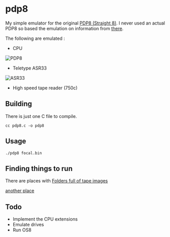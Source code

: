 # pdp8

My simple emulator for the original [PDP8 (Straight 8)](https://en.wikipedia.org/wiki/PDP-8).
I never used an actual PDP8 so based the emulation on information from [there](http://homepage.divms.uiowa.edu/~jones/pdp8/models/#PDP8).


The following are emulated :

* CPU

![PDP8](https://www.smecc.org/pdp8.jpg)

* Teletype ASR33

![ASR33](https://upload.wikimedia.org/wikipedia/commons/3/33/Teletype-IMG_7287.jpg)

* High speed tape reader (750c)

## Building
    
There is just one C file to compile.    

    cc pdp8.c -o pdp8

## Usage

    ./pdp8 focal.bin

## Finding things to run

There are places with [Folders full of tape images](http://www.mirrorservice.org/sites/www.bitsavers.org/bits/DEC/pdp8/From_Vince_Slyngstad/misc/)

[another place](http://dustyoldcomputers.com/pdp-common/reference/papertapes/dec-08.html)

## Todo

* Implement the CPU extensions
* Emulate drives
* Run OS8





